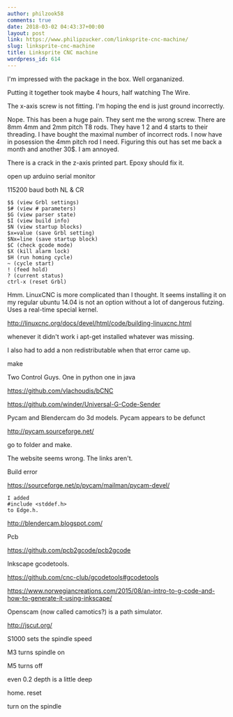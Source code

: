 ```yaml
---
author: philzook58
comments: true
date: 2018-03-02 04:43:37+00:00
layout: post
link: https://www.philipzucker.com/linksprite-cnc-machine/
slug: linksprite-cnc-machine
title: Linksprite CNC machine
wordpress_id: 614
---
```


I'm impressed with the package in the box. Well organanized.

Putting it together took maybe 4 hours, half watching The Wire.

The x-axis screw is not fitting. I'm hoping the end is just ground incorrectly.

Nope. This has been a huge pain. They sent me the wrong screw. There are 8mm 4mm and 2mm pitch T8 rods. They have 1 2 and 4 starts to their threading. I have bought the maximal number of incorrect rods. I now have in posession the 4mm pitch rod I need. Figuring this out has set me back a month and another 30$. I am annoyed.

There is a crack in the z-axis printed part. Epoxy should fix it.

open up arduino serial monitor

115200 baud both NL & CR

    
    $$ (view Grbl settings)
    $# (view # parameters)
    $G (view parser state)
    $I (view build info)
    $N (view startup blocks)
    $x=value (save Grbl setting)
    $Nx=line (save startup block)
    $C (check gcode mode)
    $X (kill alarm lock)
    $H (run homing cycle)
    ~ (cycle start)
    ! (feed hold)
    ? (current status)
    ctrl-x (reset Grbl)
    




Hmm. LinuxCNC is more complicated than I thought. It seems installing it on my regular ubuntu 14.04 is not an option without a lot of dangerous futzing. Uses a real-time special kernel.

http://linuxcnc.org/docs/devel/html/code/building-linuxcnc.html

whenever it didn't work i apt-get installed whatever was missing.

I also had to add a non redistributable when that error came up.

make







Two Control Guys. One in python one in java

https://github.com/vlachoudis/bCNC

https://github.com/winder/Universal-G-Code-Sender



Pycam and Blendercam do 3d models. Pycam appears to be defunct

http://pycam.sourceforge.net/

go to folder and make.

The website seems wrong. The links aren't.

Build error

https://sourceforge.net/p/pycam/mailman/pycam-devel/

    
    I added
    #include <stddef.h>
    to Edge.h.






http://blendercam.blogspot.com/



Pcb

https://github.com/pcb2gcode/pcb2gcode



Inkscape gcodetools.

https://github.com/cnc-club/gcodetools#gcodetools

https://www.norwegiancreations.com/2015/08/an-intro-to-g-code-and-how-to-generate-it-using-inkscape/



Openscam (now called camotics?) is a path simulator.



http://jscut.org/



S1000 sets the spindle speed

M3 turns spindle on

M5 turns off

even 0.2 depth is a little deep

home. reset

turn on the spindle


